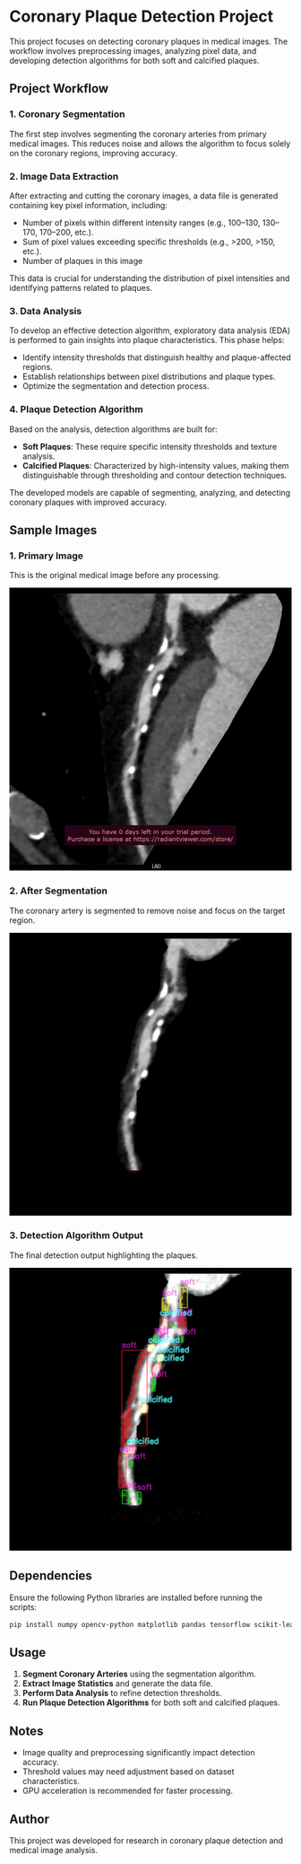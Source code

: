 # Coronary Plaque Detection Project

This project focuses on detecting coronary plaques in medical images. The workflow involves preprocessing images, analyzing pixel data, and developing detection algorithms for both soft and calcified plaques.

## Project Workflow

### 1. Coronary Segmentation
The first step involves segmenting the coronary arteries from primary medical images. This reduces noise and allows the algorithm to focus solely on the coronary regions, improving accuracy.

### 2. Image Data Extraction
After extracting and cutting the coronary images, a data file is generated containing key pixel information, including:
- Number of pixels within different intensity ranges (e.g., 100–130, 130–170, 170–200, etc.).
- Sum of pixel values exceeding specific thresholds (e.g., >200, >150, etc.).
- Number of plaques in this image

This data is crucial for understanding the distribution of pixel intensities and identifying patterns related to plaques.

### 3. Data Analysis
To develop an effective detection algorithm, exploratory data analysis (EDA) is performed to gain insights into plaque characteristics. This phase helps:
- Identify intensity thresholds that distinguish healthy and plaque-affected regions.
- Establish relationships between pixel distributions and plaque types.
- Optimize the segmentation and detection process.

### 4. Plaque Detection Algorithm
Based on the analysis, detection algorithms are built for:
- **Soft Plaques**: These require specific intensity thresholds and texture analysis.
- **Calcified Plaques**: Characterized by high-intensity values, making them distinguishable through thresholding and contour detection techniques.

The developed models are capable of segmenting, analyzing, and detecting coronary plaques with improved accuracy.

## Sample Images

### 1. Primary Image
This is the original medical image before any processing.

![Primary Image](PrimaryImage.jpg)

### 2. After Segmentation
The coronary artery is segmented to remove noise and focus on the target region.

![Segmented Image](AfterSegmentation.jpg)

### 3. Detection Algorithm Output
The final detection output highlighting the plaques.

![Detection Output](FinalOutput.jpg)

## Dependencies
Ensure the following Python libraries are installed before running the scripts:

```bash
pip install numpy opencv-python matplotlib pandas tensorflow scikit-learn glob2
```

## Usage
1. **Segment Coronary Arteries** using the segmentation algorithm.
2. **Extract Image Statistics** and generate the data file.
3. **Perform Data Analysis** to refine detection thresholds.
4. **Run Plaque Detection Algorithms** for both soft and calcified plaques.

## Notes
- Image quality and preprocessing significantly impact detection accuracy.
- Threshold values may need adjustment based on dataset characteristics.
- GPU acceleration is recommended for faster processing.

## Author
This project was developed for research in coronary plaque detection and medical image analysis.
